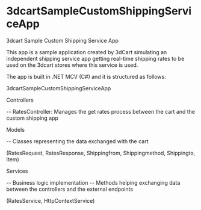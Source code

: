 # 3dcartSampleCustomShippingServiceApp

3dcart Sample Custom Shipping Service App


This app is a sample application created by 3dCart simulating an independent shipping service app getting real-time shipping rates to be used on the 3dcart stores where this service is used.

The app is built in .NET MCV (C#) and it is structured as follows:

3dcartSampleCustomShippingServiceApp

Controllers

-- RatesController: Manages the get rates process between the cart and the custom shipping app

Models

-- Classes representing the data exchanged with the cart

(RatesRequest, RatesResponse, Shippingfrom, Shippingmethod, Shippingto, Item)

Services

-- Business logic implementation -- Methods helping exchanging data between the controllers and the external endpoints

(RatesService, HttpContextService)
